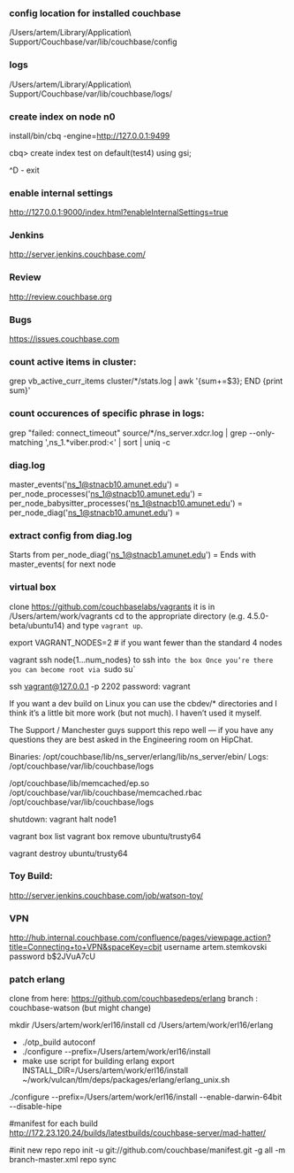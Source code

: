 ### config location for installed couchbase

/Users/artem/Library/Application\ Support/Couchbase/var/lib/couchbase/config

### logs

/Users/artem/Library/Application\ Support/Couchbase/var/lib/couchbase/logs/

### create index on node n0

install/bin/cbq -engine=http://127.0.0.1:9499

cbq> create index test on default(test4) using gsi;

^D - exit

### enable internal settings

http://127.0.0.1:9000/index.html?enableInternalSettings=true

### Jenkins

http://server.jenkins.couchbase.com/

### Review

http://review.couchbase.org

### Bugs

https://issues.couchbase.com

### count active items in cluster:
grep vb_active_curr_items cluster/*/stats.log | awk '{sum+=$3}; END {print sum}'

### count occurences of specific phrase in logs:
grep "failed: connect_timeout" source/*/ns_server.xdcr.log | grep --only-matching ',ns_1.*viber.prod:<' | sort | uniq -c

### diag.log
master_events('ns_1@stnacb10.amunet.edu') =
per_node_processes('ns_1@stnacb10.amunet.edu') =
per_node_babysitter_processes('ns_1@stnacb10.amunet.edu') =
per_node_diag('ns_1@stnacb10.amunet.edu') =

### extract config from diag.log
Starts from per_node_diag('ns_1@stnacb1.amunet.edu') =
Ends with master_events( for next node


### virtual box

clone https://github.com/couchbaselabs/vagrants
it is in /Users/artem/work/vagrants
cd to the appropriate directory (e.g. 4.5.0-beta/ubuntu14) and type `vagrant up`.

export VAGRANT_NODES=2    # if you want fewer than the standard 4 nodes

vagrant ssh node{1…num_nodes} to ssh int`o the box
Once you’re there you can become root via `sudo su`

ssh vagrant@127.0.0.1 -p 2202
password: vagrant

If you want a dev build on Linux you can use the cbdev/* directories and I think it’s a little bit more work (but not much). I haven’t used it myself.

The Support / Manchester guys support this repo well — if you have any questions they are best asked in the Engineering room on HipChat.

Binaries: /opt/couchbase/lib/ns_server/erlang/lib/ns_server/ebin/
Logs: /opt/couchbase/var/lib/couchbase/logs

/opt/couchbase/lib/memcached/ep.so
/opt/couchbase/var/lib/couchbase/memcached.rbac
/opt/couchbase/var/lib/couchbase/logs

shutdown:
vagrant halt node1

vagrant box list
vagrant box remove ubuntu/trusty64

vagrant destroy ubuntu/trusty64

### Toy Build:
http://server.jenkins.couchbase.com/job/watson-toy/

### VPN
http://hub.internal.couchbase.com/confluence/pages/viewpage.action?title=Connecting+to+VPN&spaceKey=cbit
username artem.stemkovski 
password b$2JVuA7cU

### patch erlang
clone from here: https://github.com/couchbasedeps/erlang
branch : couchbase-watson (but might change)

mkdir /Users/artem/work/erl16/install
cd /Users/artem/work/erl16/erlang
 - ./otp_build autoconf
 - ./configure --prefix=/Users/artem/work/erl16/install
 - make
 use script for building erlang
 export INSTALL_DIR=/Users/artem/work/erl16/install
 ~/work/vulcan/tlm/deps/packages/erlang/erlang_unix.sh

./configure --prefix=/Users/artem/work/erl16/install --enable-darwin-64bit  --disable-hipe

#manifest for each build
http://172.23.120.24/builds/latestbuilds/couchbase-server/mad-hatter/

#init new repo
repo init -u git://github.com/couchbase/manifest.git -g all -m branch-master.xml
repo sync